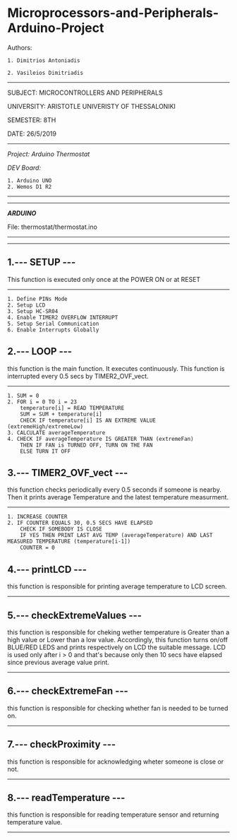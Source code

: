 # Microprocessors-and-Peripherals-Arduino-Project

Authors: 

    1. Dimitrios Antoniadis
    
    2. Vasileios Dimitriadis
    
************************************

SUBJECT:	MICROCONTROLLERS AND PERIPHERALS	

 UNIVERSITY:	ARISTOTLE UNIVERISTY OF THESSALONIKI	

 SEMESTER:	8TH					

 DATE:		26/5/2019				
****************************

*Project: Arduino Thermostat*

*DEV Board:*

    1. Arduino UNO
    2. Wemos D1 R2

					
*****************************************
*****************************************

***ARDUINO***

File: thermostat/thermostat.ino

*****************************************
*****************************************

1.--- SETUP ---
------------------------------------------

 This function is executed only once at the POWER ON 
 or at RESET
 
---------------------------------
	
	1. Define PINs Mode
	2. Setup LCD
	3. Setup HC-SR04
	4. Enable TIMER2 OVERFLOW INTERRUPT
	5. Setup Serial Communication
	6. Enable Interrupts Globally
	
2.--- LOOP ---
-------------------------

 this function is the main function. It executes
 continuously. This function is interrupted every 0.5 secs
 by TIMER2_OVF_vect.
 
-------------------------------

	1. SUM = 0
	2. FOR i = 0 TO i = 23
		temperature[i] = READ TEMPERATURE
		SUM = SUM + temperature[i]
		CHECK IF temperature[i] IS AN EXTREME VALUE (extremeHigh/extremeLow)
	3. CALCULATE averageTemperature
	4. CHECK IF averageTemperature IS GREATER THAN (extremeFan)
		THEN IF FAN is TURNED OFF, TURN ON THE FAN
		ELSE TURN IT OFF
		
3.--- TIMER2_OVF_vect ---
--------------------------------

 this function checks periodically every 0.5 seconds
 if someone is nearby. Then it prints average Temperature 
 and the latest temperature measurment.
 
----------------------------------------------
	
	1. INCREASE COUNTER
	2. IF COUNTER EQUALS 30, 0.5 SECS HAVE ELAPSED
		CHECK IF SOMEBODY IS CLOSE
		IF YES THEN PRINT LAST AVG TEMP (averageTemperature) AND LAST MEASURED TEMPERATURE (temperature[i-1])
		COUNTER = 0
		
		
4.--- printLCD ---
------------------------
	
 this function is responsible for
 printing average temperature to
 LCD screen.
 
--------------------------------------


5.--- checkExtremeValues ---
------------------------------------------

 this function is responsible for cheking wether
 temperature is Greater than a high value or
 Lower than a low value. Accordingly, this function
 turns on/off BLUE/RED LEDS and prints respectively 
 on LCD the suitable message. LCD is used only after
 i > 0 and that's because only then 10 secs have elapsed
 since previous average value print.
 
---------------------------------------------------------

6.--- checkExtremeFan ---
------------------------------------------------

 this function is responsible 
 for checking whether fan is needed
 to be turned on.
 
--------------------------------------------------

7.--- checkProximity ---
-----------------------------------

 this function is responsible for acknowledging wheter 
 someone is close or not.

-------------------------------------

8.--- readTemperature ---
--------------------------------------

 this function is responsible for reading 
 temperature sensor and returning temperature value.

-------------------------------------------


		

 
